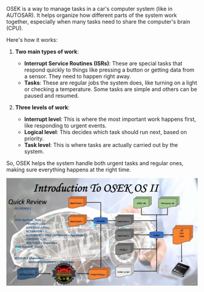 OSEK is a way to manage tasks in a car's computer system (like in AUTOSAR). It helps organize how different parts of the system work together, especially when many tasks need to share the computer's brain (CPU).

Here's how it works:

1. **Two main types of work**:
   - **Interrupt Service Routines (ISRs)**: These are special tasks that respond quickly to things like pressing a button or getting data from a sensor. They need to happen right away.
   - **Tasks**: These are regular jobs the system does, like turning on a light or checking a temperature. Some tasks are simple and others can be paused and resumed.

2. **Three levels of work**:
   - **Interrupt level**: This is where the most important work happens first, like responding to urgent events.
   - **Logical level**: This decides which task should run next, based on priority.
   - **Task level**: This is where tasks are actually carried out by the system.

So, OSEK helps the system handle both urgent tasks and regular ones, making sure everything happens at the right time.

![alt text](image-7.png)